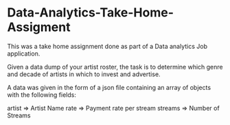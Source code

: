 # Data-Analytics-Take-Home-Assigment

This was a take home assignment done as part of a Data analytics Job application.

Given a data dump of your artist roster, the task is to determine which genre and decade of artists in which to invest and advertise.

A data was given in the form of a json file containing an array of objects with the following fields:

artist => Artist Name
rate => Payment rate per stream
streams => Number of Streams
